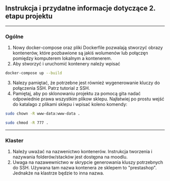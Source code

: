 ## Instrukcja i przydatne informacje dotyczące 2. etapu projektu

---

### Ogólne
1. Nowy docker-compose oraz pliki Dockerfile pozwalają stworzyć obrazy kontenerów, które pozbawione są jakiś wolumenów lub połączęn pomiędzy komputerem lokalnym a kontenerem. 
2. Aby stworzyć i uruchomić kontenery należy wpisać 
```bash
docker-compose up --build
```
3. Nalezy pamiętać, że potrzebne jest również wygenerowanie kluczy do połączenia SSH. Patrz tutorial z SSH.
4. Pamiętaj, aby po sklonowaniu projektu za pomocą gita nadać odpowiednie prawa wszystkim plikow sklepu. Najłatwiej po prostu wejść do katalago z plikami sklepu i wpisać koleno komendy:
```bash
sudo chown -R www-data:www-data .
```
```bash
sudo chmod -R 777 .
```

---

### Klaster
1. Należy uważać na nazwenictwo kontenerów. Instrukcja tworzenia i nazywania folderów/stacków jest dostępna na moodlu. 
2. Uwaga na nazawewnictwo w skrypcie generowania kluszy potrzebnych do SSH. Używana tam nazwa kontenera ze sklepem to "prestashop". Jednakże na klastrze będzie to inna nazwa.
